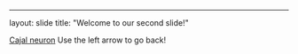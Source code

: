---
layout: slide
title: "Welcome to our second slide!"

[Cajal neuron](https://i0.wp.com/wam.umn.edu/wp-content/uploads/2016/12/WAM_Cajal_m1673.jpg?zoom=2&fit=1500%2C1213&ssl=1)
Use the left arrow to go back!
